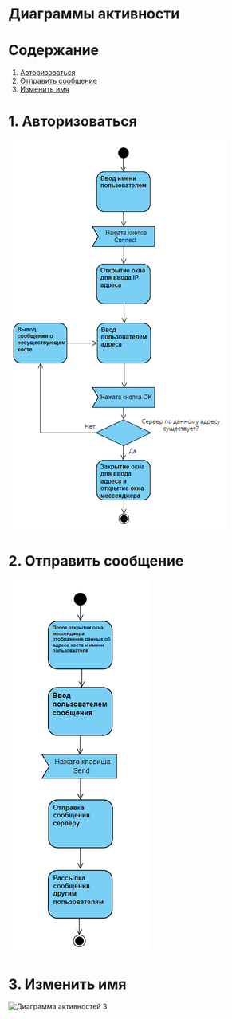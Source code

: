 # Диаграммы активности

# Содержание
1. [Авторизоваться](#1)
2. [Отправить сообщение](#2)
3. [Изменить имя](#3)

<a name="1"/>

# 1. Авторизоваться

![Авторизоваться](/System_Design/DiagramPictures/ActivityDiagram1.png)

<a name="2"/>

# 2. Отправить сообщение

![Отправить сообщение](/System_Design/DiagramPictures/ActivityDiagram2.png)

<a name="3"/>

# 3. Изменить имя

![Диаграмма активностей 3](C:\Users\vlad2\IdeaProjects\documentation_TRTPO\DiagramPictures\ActivityDiagram3.png)